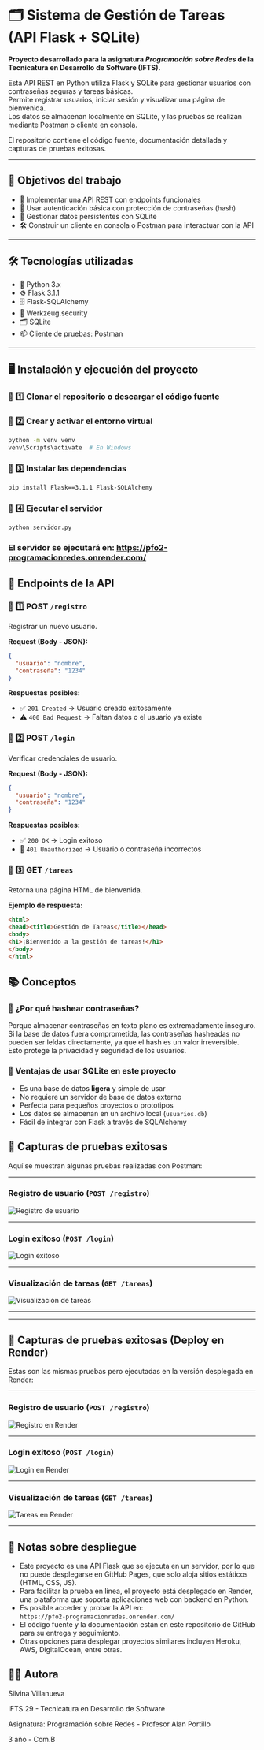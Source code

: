 # 🗂️ Sistema de Gestión de Tareas (API Flask + SQLite)

**Proyecto desarrollado para la asignatura _Programación sobre Redes_ de la Tecnicatura en Desarrollo de Software (IFTS).**

Esta API REST en Python utiliza Flask y SQLite para gestionar usuarios con contraseñas seguras y tareas básicas.  
Permite registrar usuarios, iniciar sesión y visualizar una página de bienvenida.  
Los datos se almacenan localmente en SQLite, y las pruebas se realizan mediante Postman o cliente en consola.

El repositorio contiene el código fuente, documentación detallada y capturas de pruebas exitosas.


---

## 🎯 Objetivos del trabajo

- 🚀 Implementar una API REST con endpoints funcionales  
- 🔐 Usar autenticación básica con protección de contraseñas (hash)  
- 💾 Gestionar datos persistentes con SQLite  
- 🛠️ Construir un cliente en consola o Postman para interactuar con la API  

---

## 🛠️ Tecnologías utilizadas

- 🐍 Python 3.x  
- ⚙️ Flask 3.1.1  
- 🗄️ Flask-SQLAlchemy  
- 🔐 Werkzeug.security  
- 🗂️ SQLite  
- 📫 Cliente de pruebas: Postman  

---

## 🖥️ Instalación y ejecución del proyecto

### 📌 1️⃣ Clonar el repositorio o descargar el código fuente

### 📌 2️⃣ Crear y activar el entorno virtual

```bash
python -m venv venv  
venv\Scripts\activate  # En Windows

```

### 📌 3️⃣ Instalar las dependencias

```bash
pip install Flask==3.1.1 Flask-SQLAlchemy
```

### 📌 4️⃣ Ejecutar el servidor

```bash
python servidor.py
```

### El servidor se ejecutará en: https://pfo2-programacionredes.onrender.com/

## 🔗 Endpoints de la API

### 🔸 1️⃣ POST `/registro`

Registrar un nuevo usuario.

**Request (Body - JSON):**

```json
{
  "usuario": "nombre",
  "contraseña": "1234"
}
```
**Respuestas posibles:**

- ✅ `201 Created` → Usuario creado exitosamente  
- ⚠️ `400 Bad Request` → Faltan datos o el usuario ya existe  

### 🔸 2️⃣ POST `/login`

Verificar credenciales de usuario.

**Request (Body - JSON):**

```json
{
  "usuario": "nombre",
  "contraseña": "1234"
}
```
**Respuestas posibles:**

- ✅ `200 OK` → Login exitoso  
- 🚫 `401 Unauthorized` → Usuario o contraseña incorrectos  

### 🔸 3️⃣ GET `/tareas`

Retorna una página HTML de bienvenida.

**Ejemplo de respuesta:**

```html
<html>
<head><title>Gestión de Tareas</title></head>
<body>
<h1>¡Bienvenido a la gestión de tareas!</h1>
</body>
</html>
```

## 📚 Conceptos

### 🔐 ¿Por qué hashear contraseñas?

Porque almacenar contraseñas en texto plano es extremadamente inseguro.  
Si la base de datos fuera comprometida, las contraseñas hasheadas no pueden ser leídas directamente, ya que el hash es un valor irreversible.  
Esto protege la privacidad y seguridad de los usuarios.

### 💾 Ventajas de usar SQLite en este proyecto

- Es una base de datos **ligera** y simple de usar  
- No requiere un servidor de base de datos externo  
- Perfecta para pequeños proyectos o prototipos  
- Los datos se almacenan en un archivo local (`usuarios.db`)  
- Fácil de integrar con Flask a través de SQLAlchemy  

## 📸 Capturas de pruebas exitosas

Aquí se muestran algunas pruebas realizadas con Postman:

---

### Registro de usuario (`POST /registro`)

![Registro de usuario](capturas_postman/registro_usuario.png)

---

### Login exitoso (`POST /login`)

![Login exitoso](capturas_postman/login.png)

---

### Visualización de tareas (`GET /tareas`)

![Visualización de tareas](capturas_postman/tareas.png)

---

---

## 📸 Capturas de pruebas exitosas (Deploy en Render)

Estas son las mismas pruebas pero ejecutadas en la versión desplegada en Render:

---

### Registro de usuario (`POST /registro`)

![Registro en Render](capturas_postman_render/registro_render.png)

---

### Login exitoso (`POST /login`)

![Login en Render](capturas_postman_render/login_render.png)

---

### Visualización de tareas (`GET /tareas`)

![Tareas en Render](capturas_postman_render/tareas_render.png)

---

## 🚀 Notas sobre despliegue

- Este proyecto es una API Flask que se ejecuta en un servidor, por lo que no puede desplegarse en GitHub Pages, que solo aloja sitios estáticos (HTML, CSS, JS).  
- Para facilitar la prueba en línea, el proyecto está desplegado en Render, una plataforma que soporta aplicaciones web con backend en Python.  
- Es posible acceder y probar la API en:  
  `https://pfo2-programacionredes.onrender.com/` 
- El código fuente y la documentación están en este repositorio de GitHub para su entrega y seguimiento.  
- Otras opciones para desplegar proyectos similares incluyen Heroku, AWS, DigitalOcean, entre otras.


## 👩‍💻 Autora

Silvina Villanueva  

IFTS 29 - Tecnicatura en Desarrollo de Software 

Asignatura: Programación sobre Redes - Profesor Alan Portillo

3 año - Com.B



